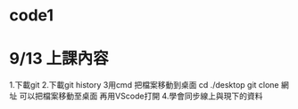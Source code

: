 # code1
# 9/13 上課內容
1.下載git
2.下載git history
3用cmd 把檔案移動到桌面
cd ./desktop
git clone 網址
可以把檔案移動至桌面
再用VScode打開
4.學會同步線上與現下的資料
